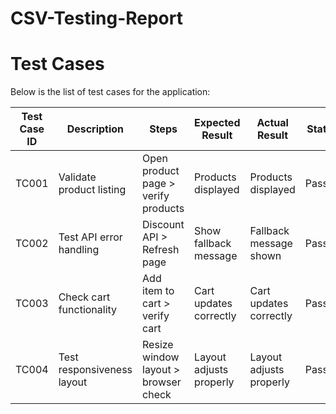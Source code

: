 # CSV-Testing-Report

# Test Cases

Below is the list of test cases for the application:

| Test Case ID | Description               | Steps                                      | Expected Result          | Actual Result            | Status  | Remarks               |
|--------------|---------------------------|--------------------------------------------|--------------------------|--------------------------|---------|-----------------------|
| TC001        | Validate product listing  | Open product page > verify products        | Products displayed       | Products displayed       | Passed  | No issues found       |
| TC002        | Test API error handling   | Discount API > Refresh page                | Show fallback message    | Fallback message shown   | Passed  | Handled gracefully    |
| TC003        | Check cart functionality  | Add item to cart > verify cart             | Cart updates correctly   | Cart updates correctly   | Passed  | Works as expected     |
| TC004        | Test responsiveness layout| Resize window layout > browser check       | Layout adjusts properly  | Layout adjusts properly  | Passed  | Responsive verified   |
